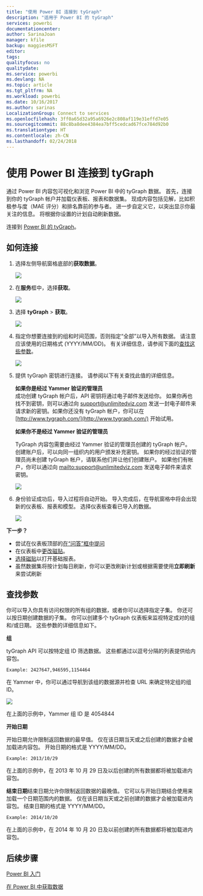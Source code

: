 ```yaml
---
title: "使用 Power BI 连接到 tyGraph"
description: "适用于 Power BI 的 tyGraph"
services: powerbi
documentationcenter: 
author: SarinaJoan
manager: kfile
backup: maggiesMSFT
editor: 
tags: 
qualityfocus: no
qualitydate: 
ms.service: powerbi
ms.devlang: NA
ms.topic: article
ms.tgt_pltfrm: NA
ms.workload: powerbi
ms.date: 10/16/2017
ms.author: sarinas
LocalizationGroup: Connect to services
ms.openlocfilehash: 3ff0a65d32a95a6926e2c808af119e31effd7e05
ms.sourcegitcommit: 88c8ba8dee4384ea7bff5cedcad67fce784d92b0
ms.translationtype: HT
ms.contentlocale: zh-CN
ms.lasthandoff: 02/24/2018
---
```

# <a name="connect-to-tygraph--with-power-bi"></a>使用 Power BI 连接到 tyGraph
通过 Power BI 内容包可视化和浏览 Power BI 中的 tyGraph 数据。 首先，连接到你的 tyGraph 帐户并加载仪表板、报表和数据集。 现成内容包括见解，比如积极参与度（MAE 评分）和排名靠前的参与者。 进一步自定义它，以突出显示你最关注的信息。  将根据你设置的计划自动刷新数据。

连接到 [Power BI 的 tyGraph](https://app.powerbi.com/getdata/services/tygraph)。

## <a name="how-to-connect"></a>如何连接
1. 选择左侧导航窗格底部的**获取数据**。
   
   ![](media/service-connect-to-tygraph/getdata.png)
2. 在**服务**框中，选择**获取**。
   
   ![](media/service-connect-to-tygraph/services.png)
3. 选择 **tyGraph** \> **获取**。
   
   ![](media/service-connect-to-tygraph/tygraph.png)
4. 指定你想要连接到的组和时间范围，否则指定“全部”以导入所有数据。 请注意应该使用的日期格式 (YYYY/MM/DD)。 有关详细信息，请参阅下面的[查找这些参数](#FindingParams)。
   
   ![](media/service-connect-to-tygraph/parameters.png)
5. 提供 tyGraph 密钥进行连接。 请参阅以下有关查找此值的详细信息。
   
    **如果你是经过 Yammer 验证的管理员**  
    成功创建 tyGraph 帐户后，API 密钥将通过电子邮件发送给你。 如果你再也找不到密钥，则可以通过向 support@unlimitedviz.com 发送一封电子邮件来请求新的密钥。如果你还没有 tyGraph 帐户，你可以在 [http://www.tygraph.com/](http://www.tygraph.com/) 开始试用。 
   
    **如果你不是经过 Yammer 验证的管理员**
   
    TyGraph 内容包需要由经过 Yammer 验证的管理员创建的 tyGraph 帐户。 创建账户后，可以向同一组织内的用户颁发补充密钥。 如果你的经过验证的管理员尚未创建 tyGraph 帐户，请联系他们并让他们创建账户。 如果他们有帐户，你可以通过向 <mailto:support@unlimitedviz.com> 发送电子邮件来请求密钥。
   
    ![](media/service-connect-to-tygraph/creds.png)
6. 身份验证成功后，导入过程将自动开始。 导入完成后，在导航窗格中将会出现新的仪表板、报表和模型。 选择仪表板查看已导入的数据。
   
    ![](media/service-connect-to-tygraph/dashboard.png)

**下一步？**

* 尝试在仪表板顶部的[在“问答”框中提问](power-bi-q-and-a.md)
* 在仪表板中[更改磁贴](service-dashboard-edit-tile.md)。
* [选择磁贴](service-dashboard-tiles.md)以打开基础报表。
* 虽然数据集将按计划每日刷新，你可以更改刷新计划或根据需要使用**立即刷新**来尝试刷新

<a name="FindingParams"></a>

## <a name="finding-parameters"></a>查找参数
你可以导入你具有访问权限的所有组的数据，或者你可以选择指定子集。 你还可以按日期创建数据的子集。 你可以创建多个 tyGraph 仪表板来监视特定成对的组和/或日期。 这些参数的详细信息如下。

**组**

tyGraph API 可以按特定组 ID 筛选数据。 这些都通过以逗号分隔的列表提供给内容包。 

    Example: 2427647,946595,1154464


在 Yammer 中，你可以通过导航到该组的数据源并检查 URL 来确定特定组的组 ID。

![](media/service-connect-to-tygraph/yammer.png)

在上面的示例中，Yammer 组 ID 是 4054844

**开始日期**

开始日期允许限制返回数据的最早值。 仅在该日期当天或之后创建的数据才会被加载进内容包。 开始日期的格式是 YYYY/MM/DD。 

    Example: 2013/10/29

在上面的示例中，在 2013 年 10 月 29 日及以后创建的所有数据都将被加载进内容包。 

**结束日期**结束日期允许你限制返回数据的最晚值。 它可以与开始日期结合使用来加载一个日期范围内的数据。 仅在该日期当天或之前创建的数据才会被加载进内容包。 结束日期的格式是 YYYY/MM/DD。 

    Example: 2014/10/20

在上面的示例中，在 2014 年 10 月 20 日及以前创建的所有数据都将被加载进内容包。 

## <a name="next-steps"></a>后续步骤
[Power BI 入门](service-get-started.md)

[在 Power BI 中获取数据](service-get-data.md)

